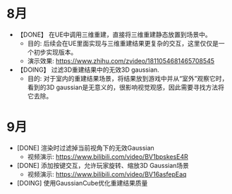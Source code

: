 # 8月
- 【DONE】 在UE中调用三维重建，直接将三维重建静态放置到场景中。
	- 目的: 后续会在UE里面实现与三维重建结果更复杂的交互，这里仅仅是一个初步实现版本。
	- 演示效果: https://www.zhihu.com/zvideo/1811054681465708545
- 【DOING】 过滤3D重建结果中的无效3D gaussian.
	- 目的: 对于室内的重建结果场景，将结果放到游戏中并从“室外”观察它时，看到的3D gaussian是无意义的，很影响视觉观感，因此需要寻找方法将它去除。 

# 9月
- [DONE] 渲染时过滤掉当前视角下的无效Gaussian
	- 视频演示: https://www.bilibili.com/video/BV1bpskesE4R
- [DONE] 添加按键交互，允许玩家旋转、缩放3D Gaussian场景
	- 视频演示: https://www.bilibili.com/video/BV16asfepEaq
- [DOING] 使用GaussianCube优化重建结果质量